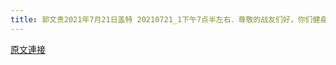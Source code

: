 ```yaml
---
title: 郭文贵2021年7月21日盖特 20210721_1下午7点半左右．尊敬的战友们好，你们健身了吗？想不想七个马上开始乱聊直播呀……
---
```


[原文連接](https://gnews.org/ThreadView/53481254)


